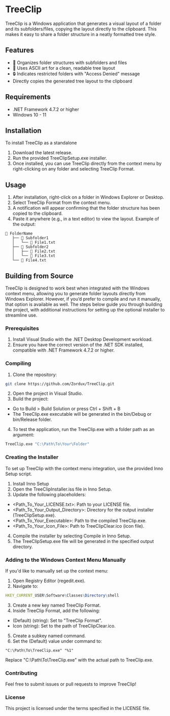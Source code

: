 
# TreeClip

TreeClip is a Windows application that generates a visual layout of a folder and its subfolders/files, copying the layout directly to the clipboard. This makes it easy to share a folder structure in a neatly formatted tree style.

## Features

- 📁 Organizes folder structures with subfolders and files
- 📄 Uses ASCII art for a clean, readable tree layout
- 🔒 Indicates restricted folders with "Access Denied" message
- Directly copies the generated tree layout to the clipboard


## Requirements
- .NET Framework 4.7.2 or higher
- Windows 10 - 11
## Installation

To install TreeClip as a standalone

1. Download the latest release.
2. Run the provided TreeClipSetup.exe installer.
3. Once installed, you can use TreeClip directly from the context menu by right-clicking on any folder and selecting TreeClip Format.
## Usage

1. After installation, right-click on a folder in Windows Explorer or Desktop.
2. Select TreeClip Format from the context menu.
3. A notification will appear confirming that the folder structure has been copied to the clipboard.
4. Paste it anywhere (e.g., in a text editor) to view the layout.
Example of the output:
```
📁 FolderName
   ├── 📁 Subfolder1
   │   └── 📄 File1.txt
   ├── 📁 Subfolder2
   │   ├── 📄 File2.txt
   │   └── 📄 File3.txt
   └── 📄 File4.txt

```


## Building from Source
TreeClip is designed to work best when integrated with the Windows context menu, allowing you to generate folder layouts directly from Windows Explorer. However, if you’d prefer to compile and run it manually, that option is available as well. The steps below guide you through building the project, with additional instructions for setting up the optional installer to streamline use.
### Prerequisites
1. Install Visual Studio with the .NET Desktop Development workload.
2. Ensure you have the correct version of the .NET SDK installed, compatible with .NET Framework 4.7.2 or higher.
### Compiling
1. Clone the repository:
```bash
git clone https://github.com/Zordux/TreeClip.git
```
2. Open the project in Visual Studio.
3. Build the project:
- Go to Build > Build Solution or press Ctrl + Shift + B
- The TreeClip.exe executable will be generated in the bin/Debug or bin/Release folder.
4. To test the application, run the TreeClip.exe with a folder path as an argument:
```bash
TreeClip.exe "C:\Path\To\Your\Folder"
```
### Creating the Installer
To set up TreeClip with the context menu integration, use the provided Inno Setup script.
1. Install Inno Setup
2. Open the TreeClipInstaller.iss file in Inno Setup.
3. Update the following placeholders:
- <Path_To_Your_LICENSE.txt>: Path to your LICENSE file.
- <Path_To_Your_Output_Directory>: Directory for the output installer (TreeClipSetup.exe).
- <Path_To_Your_Executable>: Path to the compiled TreeClip.exe.
- <Path_To_Your_Icon_File>: Path to TreeClipClear.ico (icon file).
4. Compile the installer by selecting Compile in Inno Setup.
5. The TreeClipSetup.exe file will be generated in the specified output directory.
### Adding to the Windows Context Menu Manually
If you'd like to manually set up the context menu:
1. Open Registry Editor (regedit.exe).
2. Navigate to: 
```mathematica
HKEY_CURRENT_USER\Software\Classes\Directory\shell
```
3. Create a new key named TreeClip Format.
4. Inside TreeClip Format, add the following:
- (Default) (string): Set to "TreeClip Format".
- Icon (string): Set to the path of TreeClipClear.ico.
5. Create a subkey named command.
6. Set the (Default) value under command to:
```
"C:\Path\To\TreeClip.exe" "%1"
```
Replace "C:\Path\To\TreeClip.exe" with the actual path to TreeClip.exe.
### Contributing
Feel free to submit issues or pull requests to improve TreeClip!

### License
This project is licensed under the terms specified in the LICENSE file.

